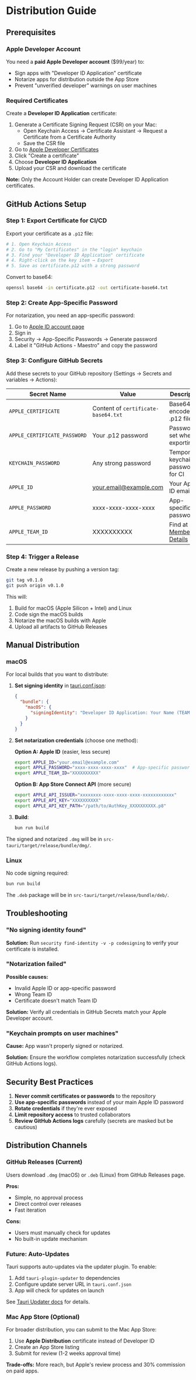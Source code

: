 # Distribution Guide

## Prerequisites

### Apple Developer Account

You need a **paid Apple Developer account** ($99/year) to:
- Sign apps with "Developer ID Application" certificate
- Notarize apps for distribution outside the App Store
- Prevent "unverified developer" warnings on user machines

### Required Certificates

Create a **Developer ID Application** certificate:
1. Generate a Certificate Signing Request (CSR) on your Mac:
   - Open Keychain Access → Certificate Assistant → Request a Certificate from a Certificate Authority
   - Save the CSR file
2. Go to [Apple Developer Certificates](https://developer.apple.com/account/resources/certificates/list)
3. Click "Create a certificate"
4. Choose **Developer ID Application**
5. Upload your CSR and download the certificate

**Note:** Only the Account Holder can create Developer ID Application certificates.

## GitHub Actions Setup

### Step 1: Export Certificate for CI/CD

Export your certificate as a `.p12` file:

```bash
# 1. Open Keychain Access
# 2. Go to "My Certificates" in the "login" keychain
# 3. Find your "Developer ID Application" certificate
# 4. Right-click on the key item → Export
# 5. Save as certificate.p12 with a strong password
```

Convert to base64:

```bash
openssl base64 -in certificate.p12 -out certificate-base64.txt
```

### Step 2: Create App-Specific Password

For notarization, you need an app-specific password:

1. Go to [Apple ID account page](https://appleid.apple.com/account/manage)
2. Sign in
3. Security → App-Specific Passwords → Generate password
4. Label it "GitHub Actions - Maestro" and copy the password

### Step 3: Configure GitHub Secrets

Add these secrets to your GitHub repository (Settings → Secrets and variables → Actions):

| Secret Name | Value | Description |
|-------------|-------|-------------|
| `APPLE_CERTIFICATE` | Content of `certificate-base64.txt` | Base64-encoded .p12 file |
| `APPLE_CERTIFICATE_PASSWORD` | Your .p12 password | Password set when exporting |
| `KEYCHAIN_PASSWORD` | Any strong password | Temporary keychain password for CI |
| `APPLE_ID` | your.email@example.com | Your Apple ID email |
| `APPLE_PASSWORD` | xxxx-xxxx-xxxx-xxxx | App-specific password |
| `APPLE_TEAM_ID` | XXXXXXXXXX | Find at [Membership Details](https://developer.apple.com/account#MembershipDetailsCard) |

### Step 4: Trigger a Release

Create a new release by pushing a version tag:

```bash
git tag v0.1.0
git push origin v0.1.0
```

This will:
1. Build for macOS (Apple Silicon + Intel) and Linux
2. Code sign the macOS builds
3. Notarize the macOS builds with Apple
4. Upload all artifacts to GitHub Releases

## Manual Distribution

### macOS

For local builds that you want to distribute:

1. **Set signing identity** in [tauri.conf.json](../src-tauri/tauri.conf.json):
   ```json
   {
     "bundle": {
       "macOS": {
         "signingIdentity": "Developer ID Application: Your Name (TEAMID)"
       }
     }
   }
   ```

2. **Set notarization credentials** (choose one method):

   **Option A: Apple ID** (easier, less secure)
   ```bash
   export APPLE_ID="your.email@example.com"
   export APPLE_PASSWORD="xxxx-xxxx-xxxx-xxxx"  # App-specific password
   export APPLE_TEAM_ID="XXXXXXXXXX"
   ```

   **Option B: App Store Connect API** (more secure)
   ```bash
   export APPLE_API_ISSUER="xxxxxxxx-xxxx-xxxx-xxxx-xxxxxxxxxxxx"
   export APPLE_API_KEY="XXXXXXXXXX"
   export APPLE_API_KEY_PATH="/path/to/AuthKey_XXXXXXXXXX.p8"
   ```

3. **Build**:
   ```bash
   bun run build
   ```

The signed and notarized `.dmg` will be in `src-tauri/target/release/bundle/dmg/`.

### Linux

No code signing required:

```bash
bun run build
```

The `.deb` package will be in `src-tauri/target/release/bundle/deb/`.

## Troubleshooting

### "No signing identity found"

**Solution:** Run `security find-identity -v -p codesigning` to verify your certificate is installed.

### "Notarization failed"

**Possible causes:**
- Invalid Apple ID or app-specific password
- Wrong Team ID
- Certificate doesn't match Team ID

**Solution:** Verify all credentials in GitHub Secrets match your Apple Developer account.

### "Keychain prompts on user machines"

**Cause:** App wasn't properly signed or notarized.

**Solution:** Ensure the workflow completes notarization successfully (check GitHub Actions logs).

## Security Best Practices

1. **Never commit certificates or passwords** to the repository
2. **Use app-specific passwords** instead of your main Apple ID password
3. **Rotate credentials** if they're ever exposed
4. **Limit repository access** to trusted collaborators
5. **Review GitHub Actions logs** carefully (secrets are masked but be cautious)

## Distribution Channels

### GitHub Releases (Current)

Users download `.dmg` (macOS) or `.deb` (Linux) from GitHub Releases page.

**Pros:**
- Simple, no approval process
- Direct control over releases
- Fast iteration

**Cons:**
- Users must manually check for updates
- No built-in update mechanism

### Future: Auto-Updates

Tauri supports auto-updates via the updater plugin. To enable:

1. Add `tauri-plugin-updater` to dependencies
2. Configure update server URL in `tauri.conf.json`
3. App will check for updates on launch

See [Tauri Updater docs](https://v2.tauri.app/plugin/updater/) for details.

### Mac App Store (Optional)

For broader distribution, you can submit to the Mac App Store:

1. Use **Apple Distribution** certificate instead of Developer ID
2. Create an App Store listing
3. Submit for review (1-2 weeks approval time)

**Trade-offs:** More reach, but Apple's review process and 30% commission on paid apps.
